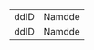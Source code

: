 <div id="table_container">
  <table>
    <tr>
      <td>ddID</td>
      <td>Namdde</td>  </tr>
            <td>ddID</td>
      <td>Namdde</td>
    </tr>
    
  </table>
</div>
